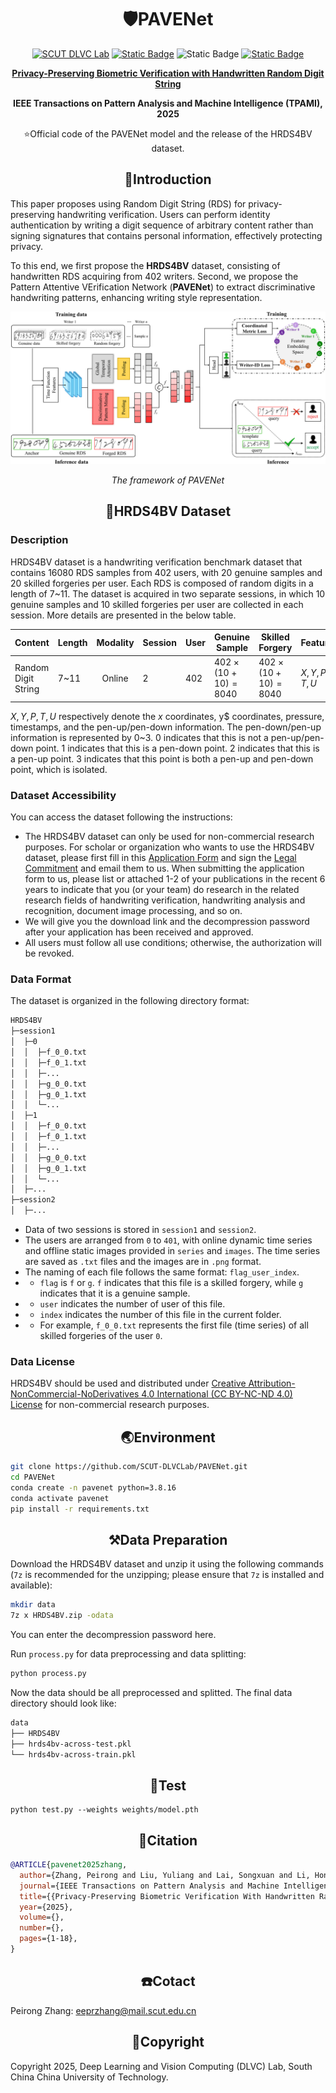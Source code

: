 # <div align="center">:shield:PAVENet

<div align="center">
  <a href="http://dlvc-lab.net/lianwen/"> <img alt="SCUT DLVC Lab" src="https://img.shields.io/badge/SCUT-DLVC_Lab-%23327FE6?logo=Academia&logoColor=hsl"></a>
  <a href="https://ieeexplore.ieee.org/document/10840296"> <img alt="Static Badge" src="https://img.shields.io/badge/IEEE_TPAMI-PAVENet-B32952?logo=IEEE&logoColor=rgb&labelColor=1DA337"></a>
  <img alt="Static Badge" src="https://img.shields.io/badge/arXiv-gray?logo=arXiv&logoColor=rgb&labelColor=%23CE0000"></a>
  <a href="./LICENSE"> <img alt="Static Badge" src="https://img.shields.io/badge/License-GPLv3-FFBF00?logo=GNUBash&logoColor=rgb&labelColor=006622"></a>
<p></p>

<a href="https://ieeexplore.ieee.org/document/10840296"> <b>Privacy-Preserving Biometric Verification with
Handwritten Random Digit String</b> </a>

<b>IEEE Transactions on Pattern Analysis and Machine Intelligence (TPAMI), 2025</b>

:star:Official code of the PAVENet model and the release of the HRDS4BV dataset.​
</div>

## <div align="center">:ocean:Introduction</div>

This paper proposes using Random Digit String (RDS) for privacy-preserving handwriting verification. Users can perform identity authentication by writing a digit sequence of arbitrary content rather than signing signatures that contains personal information, effectively protecting privacy.

To this end, we first propose the **HRDS4BV** dataset, consisting of handwritten RDS acquiring from 402 writers. Second, we propose the Pattern Attentive VErification Network (**PAVENet**) to extract discriminative handwriting patterns, enhancing writing style representation.

![](./asset/framework.png)

<div align="center"><i>The framework of PAVENet</i></div>

## <div align="center">:scroll:HRDS4BV Dataset</div>

### Description

HRDS4BV dataset is a handwriting verification benchmark dataset that contains 16080 RDS samples from 402 users, with 20 genuine samples and 20 skilled forgeries per user. Each RDS is composed of random digits in a length of 7~11. The dataset is acquired in two separate sessions, in which 10 genuine samples and 10 skilled forgeries per user are collected in each session. More details are presented in the below table.

| Content             | Length | Modality | Session | User | Genuine Sample              | Skilled Forgery             | Features    |
| ------------------- | ------ | :------: | ------- | ---- | --------------------------- | --------------------------- | ----------- |
| Random Digit String | 7~11   |  Online  | 2       | 402  | $402\times(10 + 10) = 8040$ | $402\times(10 + 10) = 8040$ | $X,Y,P,T,U$ |

$X,Y,P,T,U$ respectively denote the $x$ coordinates, y$ coordinates, pressure, timestamps, and the pen-up/pen-down information. The pen-down/pen-up information is represented by 0~3. 0 indicates that this is not a pen-up/pen-down point. 1 indicates that this is a pen-down point. 2 indicates that this is a pen-up point. 3 indicates that this point is both a pen-up and pen-down point, which is isolated.

### Dataset Accessibility

You can access the dataset following the instructions:

- The HRDS4BV dataset can only be used for non-commercial research purposes. For scholar or organization who wants to use the HRDS4BV dataset, please first fill in this [Application Form](./application-form/Application-Form-for-Using-MSDS.docx) and sign the [Legal Commitment](./application-form/Legal-Commitment.docx) and email them to us. When submitting the application form to us, please list or attached 1-2 of your publications in the recent 6 years to indicate that you (or your team) do research in the related research fields of handwriting verification, handwriting analysis and recognition, document image processing, and so on. 
- We will give you the download link and the decompression password after your application has been received and approved.
- All users must follow all use conditions; otherwise, the authorization will be revoked.

### Data Format

The dataset is organized in the following directory format:

```bash
HRDS4BV
├─session1
│  ├─0
│  │  ├─f_0_0.txt
│  │  ├─f_0_1.txt
│  │  ├─...
│  │  ├─g_0_0.txt
│  │  ├─g_0_1.txt
│  │  └─...
│  ├─1
│  │  ├─f_0_0.txt
│  │  ├─f_0_1.txt
│  │  ├─...
│  │  ├─g_0_0.txt
│  │  ├─g_0_1.txt
│  │  └─...
│  ├─...
├─session2
│  ├─...
```

- Data of two sessions is stored in `session1` and `session2`.
- The users are arranged from `0` to `401`, with online dynamic time series and offline static images provided in `series` and `images`. The time series are saved as `.txt` files and the images are in `.png` format.
- The naming of each file follows the same format: `flag_user_index`.
- - `flag` is `f` or `g`. `f` indicates that this file is a skilled forgery, while `g` indicates that it is a genuine sample.
- - `user` indicates the number of user of this file.
- - `index` indicates the number of this file in the current folder.
- - For example, `f_0_0.txt` represents the first file (time series) of all skilled forgeries of the user `0`.

### Data License

HRDS4BV should be used and distributed under [Creative Attribution-NonCommercial-NoDerivatives 4.0 International (CC BY-NC-ND 4.0) License](https://creativecommons.org/licenses/by-nc-nd/4.0/) for non-commercial research purposes.

## <div align="center">:earth_asia:Environment</div>

```bash
git clone https://github.com/SCUT-DLVCLab/PAVENet.git
cd PAVENet
conda create -n pavenet python=3.8.16
conda activate pavenet
pip install -r requirements.txt
```

## <div align="center">:hammer_and_pick:Data Preparation</div>

Download the HRDS4BV dataset and unzip it using the following commands (`7z` is recommended for the unzipping; please ensure that `7z` is installed and available):

```bash
mkdir data
7z x HRDS4BV.zip -odata
```

You can enter the decompression password here.

Run `process.py` for data preprocessing and data splitting:

```bash
python process.py
```

Now the data should be all preprocessed and splitted. The final data directory should look like:

```bash
data
├── HRDS4BV
├── hrds4bv-across-test.pkl
└── hrds4bv-across-train.pkl
```

## <div align="center">:rocket:Test</div>

```
python test.py --weights weights/model.pth
```

## <div align="center">:bookmark_tabs:Citation</div>

```bibtex
@ARTICLE{pavenet2025zhang,
  author={Zhang, Peirong and Liu, Yuliang and Lai, Songxuan and Li, Hongliang and Jin, Lianwen},
  journal={IEEE Transactions on Pattern Analysis and Machine Intelligence (TPAMI)}, 
  title={{Privacy-Preserving Biometric Verification With Handwritten Random Digit String}}, 
  year={2025},
  volume={},
  number={},
  pages={1-18},
}
```

## <div align="center">:phone:Cotact</div>

Peirong Zhang: eeprzhang@mail.scut.edu.cn

## <div align="center">:palm_tree:Copyright</div>

Copyright 2025, Deep Learning and Vision Computing (DLVC) Lab, South China China University of Technology.

